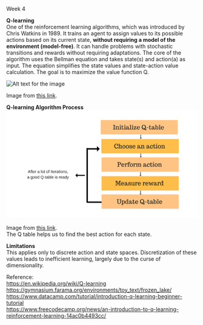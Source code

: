 Week 4

**Q-learning**
<br/>One of the reinforcement learning algorithms, which was introduced by Chris Watkins in 1989. It trains an agent to assign values to its possible actions based on its current state, **without requiring a model of the environment (model-free)**. It can handle problems with stochastic transitions and rewards without requiring adaptations. The core of the algorithm uses the Bellman equation and takes state(s) and action(a) as input. The equation simplifies the state values and state-action value calculation. The goal is to maximize the value function Q.

![Alt text for the image](equation.avif)

Image from [this link](https://www.freecodecamp.org/news/an-introduction-to-q-learning-reinforcement-learning-14ac0b4493cc/).

**Q-learning Algorithm Process**
![Alt text for the image](q_table.png)

Image from [this link](https://www.freecodecamp.org/news/an-introduction-to-q-learning-reinforcement-learning-14ac0b4493cc/).
<br/>The Q table helps us to find the best action for each state.

**Limitations**
<br/>This applies only to discrete action and state spaces. Discretization of these values leads to inefficient learning, largely due to the curse of dimensionality. 

Reference:
<br/>https://en.wikipedia.org/wiki/Q-learning
<br/>https://gymnasium.farama.org/environments/toy_text/frozen_lake/
<br/>https://www.datacamp.com/tutorial/introduction-q-learning-beginner-tutorial
<br/>https://www.freecodecamp.org/news/an-introduction-to-q-learning-reinforcement-learning-14ac0b4493cc/